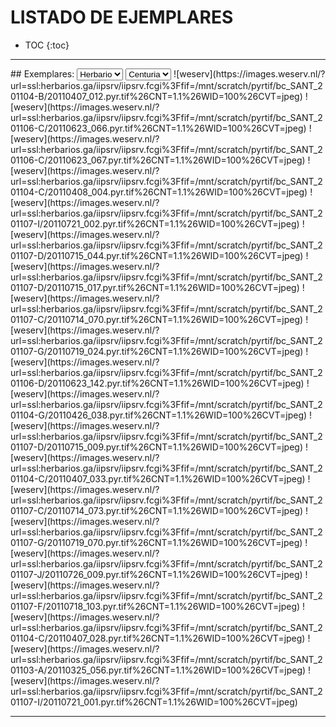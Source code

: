# LISTADO DE EJEMPLARES
* TOC 
{:toc}

-----------


<div id='panel' style='background:yellow; border: 3px dashed grey; visibility: hidden; position: fixed; top:5px; background: white; width: 90%; height: 90%; top:5%; left:5%;'>
<span title="CLOSE" style="cursor:pointer;border:2px solid black;padding:3px;background:lightgrey;font-weight: bold;" onclick="document.getElementById('panel').style.visibility='hidden';">CLOSE</span><br>
<div id='visor' style='background:cyan;'>
<li>bla</li>
<li>bla</li>
<li>bla</li>
## probas
### proba A
- uno
- dos
### proba 2
1. uno
2. dos
</div>
</div>


<link rel="stylesheet" href="exsi.css">
## Exemplares:

<select>
<option selected>Herbario</option>
<option>ABH</option><option>SANT</option>
</select>
<select>
<option selected>Centuria</option>
<option>1</option><option>2</option>
</select>
<span class=exemplar id='1' c='1' h='ABH' onclick="ver();" title='1(1): Anarrhinum fruticosum Desf. subsp. fruticosum'>![weserv](https://images.weserv.nl/?url=ssl:herbarios.ga/iipsrv/iipsrv.fcgi%3Ffif=/mnt/scratch/pyrtif/bc_SANT_201104-B/20110407_012.pyr.tif%26CNT=1.1%26WID=100%26CVT=jpeg)</span> <span class=exemplar id='2' c='1' h='ABH' onclick="ver();" title='1(2): Filago fuscescens Pomel'>![weserv](https://images.weserv.nl/?url=ssl:herbarios.ga/iipsrv/iipsrv.fcgi%3Ffif=/mnt/scratch/pyrtif/bc_SANT_201106-C/20110623_066.pyr.tif%26CNT=1.1%26WID=100%26CVT=jpeg)</span> <span class=exemplar id='3' c='1' h='ABH' onclick="ver();" title='1(3): Filago mareotica Delile'>![weserv](https://images.weserv.nl/?url=ssl:herbarios.ga/iipsrv/iipsrv.fcgi%3Ffif=/mnt/scratch/pyrtif/bc_SANT_201106-C/20110623_067.pyr.tif%26CNT=1.1%26WID=100%26CVT=jpeg)</span> <span class=exemplar id='4' c='1' h='ABH' onclick="ver();" title='1(4): Aristida caerulescens Desf.'>![weserv](https://images.weserv.nl/?url=ssl:herbarios.ga/iipsrv/iipsrv.fcgi%3Ffif=/mnt/scratch/pyrtif/bc_SANT_201104-C/20110408_004.pyr.tif%26CNT=1.1%26WID=100%26CVT=jpeg)</span> <span class=exemplar id='5' c='1' h='ABH' onclick="ver();" title='1(5): Vella lucentina M.B. Crespo'>![weserv](https://images.weserv.nl/?url=ssl:herbarios.ga/iipsrv/iipsrv.fcgi%3Ffif=/mnt/scratch/pyrtif/bc_SANT_201107-I/20110721_002.pyr.tif%26CNT=1.1%26WID=100%26CVT=jpeg)</span> <span class=exemplar id='6' c='1' h='ABH' onclick="ver();" title='1(6): Matthiola lunata DC.'>![weserv](https://images.weserv.nl/?url=ssl:herbarios.ga/iipsrv/iipsrv.fcgi%3Ffif=/mnt/scratch/pyrtif/bc_SANT_201107-D/20110715_044.pyr.tif%26CNT=1.1%26WID=100%26CVT=jpeg)</span> <span class=exemplar id='7' c='1' h='h.Alejandre' onclick="ver();" title='1(7): Myricaria germanica (L.) Desv.'>![weserv](https://images.weserv.nl/?url=ssl:herbarios.ga/iipsrv/iipsrv.fcgi%3Ffif=/mnt/scratch/pyrtif/bc_SANT_201107-D/20110715_017.pyr.tif%26CNT=1.1%26WID=100%26CVT=jpeg)</span> <span class=exemplar id='8' c='1' h='h.Alejandre' onclick="ver();" title='1(8): Ononis rotundifolia L.'>![weserv](https://images.weserv.nl/?url=ssl:herbarios.ga/iipsrv/iipsrv.fcgi%3Ffif=/mnt/scratch/pyrtif/bc_SANT_201107-C/20110714_070.pyr.tif%26CNT=1.1%26WID=100%26CVT=jpeg)</span> <span class=exemplar id='9' c='1' h='h.Alejandre' onclick="ver();" title='1(9): Scirpus cespitosus L. subsp. germanicus (Palla) Brodd.'>![weserv](https://images.weserv.nl/?url=ssl:herbarios.ga/iipsrv/iipsrv.fcgi%3Ffif=/mnt/scratch/pyrtif/bc_SANT_201107-G/20110719_024.pyr.tif%26CNT=1.1%26WID=100%26CVT=jpeg)</span> <span class=exemplar id='10' c='1' h='h.Alejandre' onclick="ver();" title='1(10): Hedysarum spinosissimum L.'>![weserv](https://images.weserv.nl/?url=ssl:herbarios.ga/iipsrv/iipsrv.fcgi%3Ffif=/mnt/scratch/pyrtif/bc_SANT_201106-D/20110623_142.pyr.tif%26CNT=1.1%26WID=100%26CVT=jpeg)</span> <span class=exemplar id='11' c='1' h='h.Alejandre' onclick="ver();" title='1(11): Cynoglossum germanicum Jacq.'>![weserv](https://images.weserv.nl/?url=ssl:herbarios.ga/iipsrv/iipsrv.fcgi%3Ffif=/mnt/scratch/pyrtif/bc_SANT_201104-G/20110426_038.pyr.tif%26CNT=1.1%26WID=100%26CVT=jpeg)</span> <span class=exemplar id='12' c='1' h='h.Alejandre' onclick="ver();" title='1(12): Nepeta beltranii Pau'>![weserv](https://images.weserv.nl/?url=ssl:herbarios.ga/iipsrv/iipsrv.fcgi%3Ffif=/mnt/scratch/pyrtif/bc_SANT_201107-D/20110715_009.pyr.tif%26CNT=1.1%26WID=100%26CVT=jpeg)</span> <span class=exemplar id='13' c='1' h='SALA' onclick="ver();" title='1(13): Anthyllis vulneraria L. subsp. alpestris (Kit. ex Schult.) Asch. & Graebn.'>![weserv](https://images.weserv.nl/?url=ssl:herbarios.ga/iipsrv/iipsrv.fcgi%3Ffif=/mnt/scratch/pyrtif/bc_SANT_201104-C/20110407_033.pyr.tif%26CNT=1.1%26WID=100%26CVT=jpeg)</span> <span class=exemplar id='14' c='1' h='SALA' onclick="ver();" title='1(14): Onobrychis saxatilis (L.) Lam.'>![weserv](https://images.weserv.nl/?url=ssl:herbarios.ga/iipsrv/iipsrv.fcgi%3Ffif=/mnt/scratch/pyrtif/bc_SANT_201107-C/20110714_073.pyr.tif%26CNT=1.1%26WID=100%26CVT=jpeg)</span> <span class=exemplar id='15' c='1' h='VAL' onclick="ver();" title='1(15): Salvia lavandulifolia Vahl subsp. lavandulifolia'>![weserv](https://images.weserv.nl/?url=ssl:herbarios.ga/iipsrv/iipsrv.fcgi%3Ffif=/mnt/scratch/pyrtif/bc_SANT_201107-G/20110719_070.pyr.tif%26CNT=1.1%26WID=100%26CVT=jpeg)</span> <span class=exemplar id='16' c='1' h='VAL' onclick="ver();" title='1(16): Thymus baeticus Boiss. ex Lacaita'>![weserv](https://images.weserv.nl/?url=ssl:herbarios.ga/iipsrv/iipsrv.fcgi%3Ffif=/mnt/scratch/pyrtif/bc_SANT_201107-J/20110726_009.pyr.tif%26CNT=1.1%26WID=100%26CVT=jpeg)</span> <span class=exemplar id='17' c='1' h='VAL' onclick="ver();" title='1(17): Phlomis purpurea L. subsp. almeriensis (Pau) Losa & Rivas Goday ex Rivas Martínez'>![weserv](https://images.weserv.nl/?url=ssl:herbarios.ga/iipsrv/iipsrv.fcgi%3Ffif=/mnt/scratch/pyrtif/bc_SANT_201107-F/20110718_103.pyr.tif%26CNT=1.1%26WID=100%26CVT=jpeg)</span> <span class=exemplar id='18' c='1' h='VAL' onclick="ver();" title='1(18): Anthyllis onobrychioides Cav.'>![weserv](https://images.weserv.nl/?url=ssl:herbarios.ga/iipsrv/iipsrv.fcgi%3Ffif=/mnt/scratch/pyrtif/bc_SANT_201104-C/20110407_028.pyr.tif%26CNT=1.1%26WID=100%26CVT=jpeg)</span> <span class=exemplar id='19' c='1' h='h.V.J.Arán' onclick="ver();" title='1(19): Narcissus assoanus Dufour ex Schult. & Schult. fil.'>![weserv](https://images.weserv.nl/?url=ssl:herbarios.ga/iipsrv/iipsrv.fcgi%3Ffif=/mnt/scratch/pyrtif/bc_SANT_201103-A/20110325_056.pyr.tif%26CNT=1.1%26WID=100%26CVT=jpeg)</span> <span class=exemplar id='20' c='1' h='h.V.J.Arán' onclick="ver();" title='1(20): Vella pseudocytisus L. subsp. pseudocytisus'>![weserv](https://images.weserv.nl/?url=ssl:herbarios.ga/iipsrv/iipsrv.fcgi%3Ffif=/mnt/scratch/pyrtif/bc_SANT_201107-I/20110721_001.pyr.tif%26CNT=1.1%26WID=100%26CVT=jpeg)</span> 

-----------

<script type="text/javascript" href="./tinysort.min.js"></script>
<script type="text/javascript" href="./exsi.js"></script>
